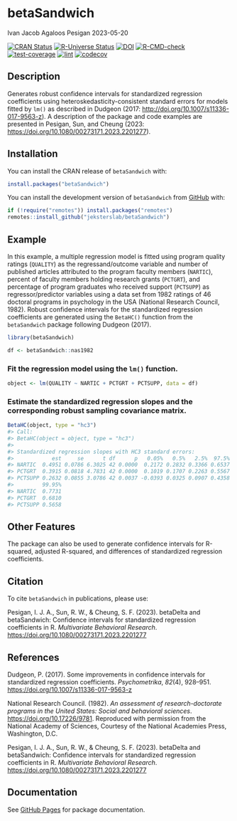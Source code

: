 betaSandwich
================
Ivan Jacob Agaloos Pesigan
2023-05-20

<!-- README.md is generated from README.Rmd. Please edit that file -->
<!-- badges: start -->

[![CRAN
Status](https://www.r-pkg.org/badges/version/betaSandwich)](https://cran.r-project.org/package=betaSandwich)
[![R-Universe
Status](https://jeksterslab.r-universe.dev/badges/betaSandwich)](https://jeksterslab.r-universe.dev)
[![DOI](https://zenodo.org/badge/DOI/10.1080/00273171.2023.2201277.svg)](https://doi.org/10.1080/00273171.2023.2201277)
[![R-CMD-check](https://github.com/jeksterslab/betaSandwich/workflows/R-CMD-check/badge.svg)](https://github.com/jeksterslab/betaSandwich/actions)
[![test-coverage](https://github.com/jeksterslab/betaSandwich/actions/workflows/test-coverage.yaml/badge.svg)](https://github.com/jeksterslab/betaSandwich/actions/workflows/test-coverage.yaml)
[![lint](https://github.com/jeksterslab/betaSandwich/actions/workflows/lint.yaml/badge.svg)](https://github.com/jeksterslab/betaSandwich/actions/workflows/lint.yaml)
[![codecov](https://codecov.io/gh/jeksterslab/betaSandwich/branch/main/graph/badge.svg?token=KVLUET3DJ6)](https://codecov.io/gh/jeksterslab/betaSandwich)
<!-- badges: end -->

## Description

Generates robust confidence intervals for standardized regression
coefficients using heteroskedasticity-consistent standard errors for
models fitted by `lm()` as described in Dudgeon (2017:
<http://doi.org/10.1007/s11336-017-9563-z>). A description of the
package and code examples are presented in Pesigan, Sun, and Cheung
(2023: <https://doi.org/10.1080/00273171.2023.2201277>).

## Installation

You can install the CRAN release of `betaSandwich` with:

``` r
install.packages("betaSandwich")
```

You can install the development version of `betaSandwich` from
[GitHub](https://github.com/jeksterslab/betaSandwich) with:

``` r
if (!require("remotes")) install.packages("remotes")
remotes::install_github("jeksterslab/betaSandwich")
```

## Example

In this example, a multiple regression model is fitted using program
quality ratings (`QUALITY`) as the regressand/outcome variable and
number of published articles attributed to the program faculty members
(`NARTIC`), percent of faculty members holding research grants
(`PCTGRT`), and percentage of program graduates who received support
(`PCTSUPP`) as regressor/predictor variables using a data set from 1982
ratings of 46 doctoral programs in psychology in the USA (National
Research Council, 1982). Robust confidence intervals for the
standardized regression coefficients are generated using the `BetaHC()`
function from the `betaSandwich` package following Dudgeon (2017).

``` r
library(betaSandwich)
```

``` r
df <- betaSandwich::nas1982
```

### Fit the regression model using the `lm()` function.

``` r
object <- lm(QUALITY ~ NARTIC + PCTGRT + PCTSUPP, data = df)
```

### Estimate the standardized regression slopes and the corresponding robust sampling covariance matrix.

``` r
BetaHC(object, type = "hc3")
#> Call:
#> BetaHC(object = object, type = "hc3")
#> 
#> Standardized regression slopes with HC3 standard errors:
#>            est     se      t df      p   0.05%   0.5%   2.5%  97.5%  99.5%
#> NARTIC  0.4951 0.0786 6.3025 42 0.0000  0.2172 0.2832 0.3366 0.6537 0.7071
#> PCTGRT  0.3915 0.0818 4.7831 42 0.0000  0.1019 0.1707 0.2263 0.5567 0.6123
#> PCTSUPP 0.2632 0.0855 3.0786 42 0.0037 -0.0393 0.0325 0.0907 0.4358 0.4940
#>         99.95%
#> NARTIC  0.7731
#> PCTGRT  0.6810
#> PCTSUPP 0.5658
```

## Other Features

The package can also be used to generate confidence intervals for
R-squared, adjusted R-squared, and differences of standardized
regression coefficients.

## Citation

To cite `betaSandwich` in publications, please use:

Pesigan, I. J. A., Sun, R. W., & Cheung, S. F. (2023). betaDelta and
betaSandwich: Confidence intervals for standardized regression
coefficients in R. *Multivariate Behavioral Research*.
<https://doi.org/10.1080/00273171.2023.2201277>

## References

Dudgeon, P. (2017). Some improvements in confidence intervals for
standardized regression coefficients. *Psychometrika*, *82*(4), 928–951.
<https://doi.org/10.1007/s11336-017-9563-z>

National Research Council. (1982). *An assessment of research-doctorate
programs in the United States: Social and behavioral sciences*.
<https://doi.org/10.17226/9781>. Reproduced with permission from the
National Academy of Sciences, Courtesy of the National Academies Press,
Washington, D.C.

Pesigan, I. J. A., Sun, R. W., & Cheung, S. F. (2023). betaDelta and
betaSandwich: Confidence intervals for standardized regression
coefficients in R. *Multivariate Behavioral Research*.
<https://doi.org/10.1080/00273171.2023.2201277>

## Documentation

See [GitHub
Pages](https://jeksterslab.github.io/betaSandwich/index.html) for
package documentation.
